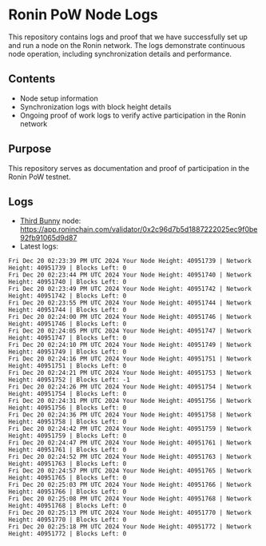 # Ronin PoW Node Logs

This repository contains logs and proof that we have successfully set up and run a node on the Ronin network. The logs demonstrate continuous node operation, including synchronization details and performance.

## Contents

- Node setup information
- Synchronization logs with block height details
- Ongoing proof of work logs to verify active participation in the Ronin network

## Purpose

This repository serves as documentation and proof of participation in the Ronin PoW testnet.

## Logs

- [Third Bunny](https://thirdbunny.xyz/) node: https://app.roninchain.com/validator/0x2c96d7b5d1887222025ec9f0be92fb91065d9d87
- Latest logs:
```
Fri Dec 20 02:23:39 PM UTC 2024 Your Node Height: 40951739 | Network Height: 40951739 | Blocks Left: 0
Fri Dec 20 02:23:44 PM UTC 2024 Your Node Height: 40951740 | Network Height: 40951740 | Blocks Left: 0
Fri Dec 20 02:23:49 PM UTC 2024 Your Node Height: 40951742 | Network Height: 40951742 | Blocks Left: 0
Fri Dec 20 02:23:55 PM UTC 2024 Your Node Height: 40951744 | Network Height: 40951744 | Blocks Left: 0
Fri Dec 20 02:24:00 PM UTC 2024 Your Node Height: 40951746 | Network Height: 40951746 | Blocks Left: 0
Fri Dec 20 02:24:05 PM UTC 2024 Your Node Height: 40951747 | Network Height: 40951747 | Blocks Left: 0
Fri Dec 20 02:24:10 PM UTC 2024 Your Node Height: 40951749 | Network Height: 40951749 | Blocks Left: 0
Fri Dec 20 02:24:16 PM UTC 2024 Your Node Height: 40951751 | Network Height: 40951751 | Blocks Left: 0
Fri Dec 20 02:24:21 PM UTC 2024 Your Node Height: 40951753 | Network Height: 40951752 | Blocks Left: -1
Fri Dec 20 02:24:26 PM UTC 2024 Your Node Height: 40951754 | Network Height: 40951754 | Blocks Left: 0
Fri Dec 20 02:24:31 PM UTC 2024 Your Node Height: 40951756 | Network Height: 40951756 | Blocks Left: 0
Fri Dec 20 02:24:36 PM UTC 2024 Your Node Height: 40951758 | Network Height: 40951758 | Blocks Left: 0
Fri Dec 20 02:24:42 PM UTC 2024 Your Node Height: 40951759 | Network Height: 40951759 | Blocks Left: 0
Fri Dec 20 02:24:47 PM UTC 2024 Your Node Height: 40951761 | Network Height: 40951761 | Blocks Left: 0
Fri Dec 20 02:24:52 PM UTC 2024 Your Node Height: 40951763 | Network Height: 40951763 | Blocks Left: 0
Fri Dec 20 02:24:57 PM UTC 2024 Your Node Height: 40951765 | Network Height: 40951765 | Blocks Left: 0
Fri Dec 20 02:25:03 PM UTC 2024 Your Node Height: 40951766 | Network Height: 40951766 | Blocks Left: 0
Fri Dec 20 02:25:08 PM UTC 2024 Your Node Height: 40951768 | Network Height: 40951768 | Blocks Left: 0
Fri Dec 20 02:25:13 PM UTC 2024 Your Node Height: 40951770 | Network Height: 40951770 | Blocks Left: 0
Fri Dec 20 02:25:18 PM UTC 2024 Your Node Height: 40951772 | Network Height: 40951772 | Blocks Left: 0
```
